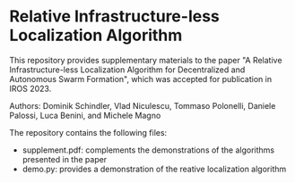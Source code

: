 # Relative Infrastructure-less Localization Algorithm
This repository provides supplementary materials to the paper "A Relative Infrastructure-less Localization Algorithm for Decentralized and Autonomous Swarm Formation", which was accepted for publication in IROS 2023.

Authors: Dominik Schindler, Vlad Niculescu, Tommaso Polonelli, Daniele Palossi, Luca Benini, and Michele Magno

The repository contains the following files:

 - supplement.pdf: complements the demonstrations of the algorithms presented in the paper
 - demo.py: provides a demonstration of the reative localization algorithm
